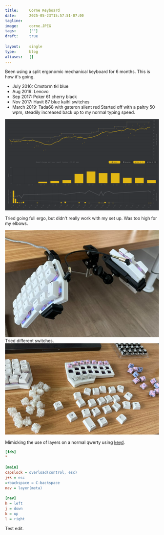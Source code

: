 ```yaml
---
title:     Corne Keyboard
date:      2025-05-23T15:57:51-07:00
tagline:
image:     corne.JPEG
tags:      [""]
draft:     true

layout:    single
type:      blog
aliases:   []
---
```


Been using a split ergonomic mechanical keyboard for 6 months. This is how it's going.

<!--more-->

- July 2016: Cmstorm tkl blue
- Aug 2016: Lenovo
- Sep 2017: Poker 61 cherry black
- Nov 2017: Havit 87 blue kaihl switches
- March 2019: Tada68 with gateron silent red
Started off with a paltry 50 wpm, steadily increased back up to my normal typing speed.

![Steadily increasing WPM](pic-monkeytype.png)

Tried going full ergo, but didn't really work with my set up. Was too high for my elbows.

![Ergonomics](pic-ergo.jpg)
Tried different switches.
![](switches.jpg)

Mimicking the use of layers on a normal qwerty using [keyd](https://github.com/rvaiya/keyd).

```ini
[ids]
*

[main]
capslock = overload(control, esc)
j+k = esc
=+backspace = C-backspace
nav = layer(meta)

[nav]
h = left
j = down
k = up
l = right
```

Test edit.

